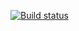 [![Build status](https://ci.appveyor.com/api/projects/status/gb7gubt4qde5ir11?svg=true)](https://ci.appveyor.com/project/Stanislav-Litvinov/aqa-2-1-2-selenide)
